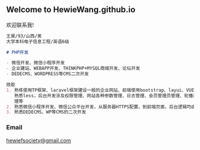 ## Welcome to HewieWang.github.io

欢迎联系我!

```markdown
王昊/93/山西/男
大学本科电子信息工程/英语6级

# PHP开发

- 微信开发、微信小程序开发
- 企业建站、WEBAPP开发、THINKPHP+MYSQL商城开发、论坛开发
- DEDECMS、WORDPRESS等CMS二次开发

技能
1. 熟练使用TP框架、laravel框架建设一般的企业网站、前端使用bootstrap、layui、VUE、JQ等、
   熟悉less，后台开发涉及权限管理、网站各种参数管理、日志管理、会员管理员管理、轮播商品管
   理等
2. 熟悉微信小程序开发、微信公众平台开发，从服务器HTTPS配置，到前端页面，后台逻辑均由我一人实现
3. 熟悉DEDECMS、WP等CMS的二次开发


```





### Email

hewiefsociety@gmail.com
